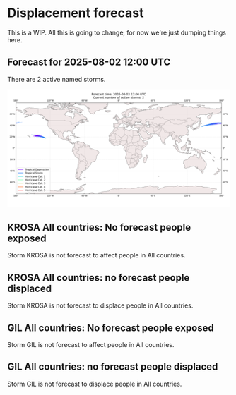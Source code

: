 # Displacement forecast

This is a WIP. All this is going to change, for now we're just dumping things here.

## Forecast for 2025-08-02 12:00 UTC

There are 2 active named storms.

![Active storm ensemble tracks](ECMWF_TC_tracks_20250802120000.png)


## KROSA All countries: No forecast people exposed

Storm KROSA is not forecast to affect people in All countries.


## KROSA All countries: no forecast people displaced

Storm KROSA is not forecast to displace people in All countries.


## GIL All countries: No forecast people exposed

Storm GIL is not forecast to affect people in All countries.


## GIL All countries: no forecast people displaced

Storm GIL is not forecast to displace people in All countries.


